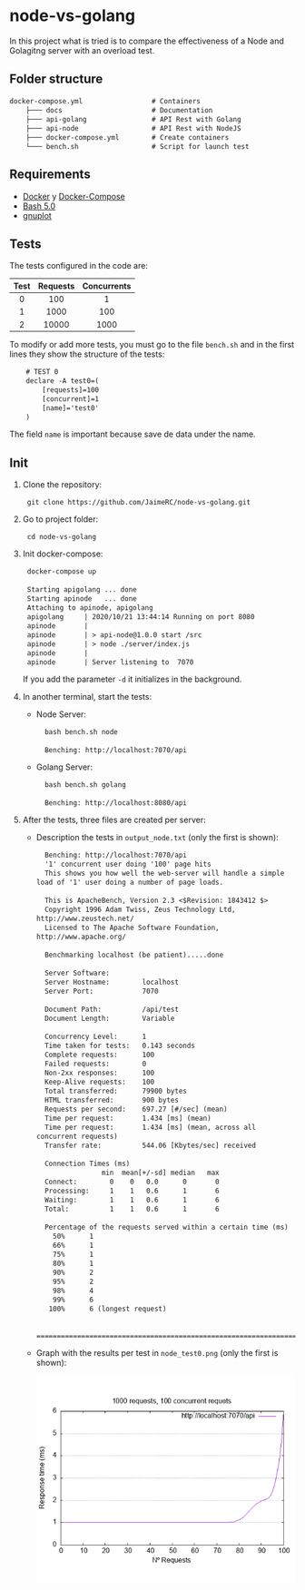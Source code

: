 # node-vs-golang

In this project what is tried is to compare the effectiveness of a Node and Golagitng server with an overload test.

## Folder structure
    docker-compose.yml                 # Containers
        ├─── docs                      # Documentation
        ├─── api-golang                # API Rest with Golang
        ├─── api-node                  # API Rest with NodeJS
        ├─── docker-compose.yml        # Create containers
        └─── bench.sh                  # Script for launch test

## Requirements
- [Docker](https://docs.docker.com/get-docker/) y [Docker-Compose](https://docs.docker.com/compose/install/)
- [Bash 5.0](https://medium.com/@thechiefalone/how-to-install-bash-5-0-mac-os-ae570be6c687)
- [gnuplot](http://www.gnuplot.info/)

## Tests

The tests configured in the code are:

| Test      | Requests | Concurrents |
| :-------: | :------: | :-----:     |
| 0         | 100      | 1           |
| 1         | 1000     | 100         |
| 2         | 10000    | 1000        |  

To modify or add more tests, you must go to the file `bench.sh` 
and in the first lines they show the structure of the tests:

        # TEST 0
        declare -A test0=(
            [requests]=100
            [concurrent]=1
            [name]='test0'
        )

The field `name` is important because save de data under the name.

## Init

1. Clone the repository:
    
        git clone https://github.com/JaimeRC/node-vs-golang.git

2. Go to project folder:

        cd node-vs-golang
        
3. Init docker-compose:
   
        docker-compose up
        
        Starting apigolang ... done
        Starting apinode   ... done
        Attaching to apinode, apigolang
        apigolang     | 2020/10/21 13:44:14 Running on port 8080
        apinode       | 
        apinode       | > api-node@1.0.0 start /src
        apinode       | > node ./server/index.js
        apinode       | 
        apinode       | Server listening to  7070

    If you add the parameter `-d` it initializes in the background.
 
4. In another terminal, start the tests: 
    - Node Server:
   
            bash bench.sh node
            
            Benching: http://localhost:7070/api
   
    - Golang Server:

            bash bench.sh golang
            
            Benching: http://localhost:8080/api
            
5. After the tests, three files are created per server:
    - Description the tests in `output_node.txt` (only the first is shown):
    
            Benching: http://localhost:7070/api
            '1' concurrent user doing '100' page hits
            This shows you how well the web-server will handle a simple load of '1' user doing a number of page loads.
            
            This is ApacheBench, Version 2.3 <$Revision: 1843412 $>
            Copyright 1996 Adam Twiss, Zeus Technology Ltd, http://www.zeustech.net/
            Licensed to The Apache Software Foundation, http://www.apache.org/
            
            Benchmarking localhost (be patient).....done
            
            Server Software:        
            Server Hostname:        localhost
            Server Port:            7070
            
            Document Path:          /api/test
            Document Length:        Variable
            
            Concurrency Level:      1
            Time taken for tests:   0.143 seconds
            Complete requests:      100
            Failed requests:        0
            Non-2xx responses:      100
            Keep-Alive requests:    100
            Total transferred:      79900 bytes
            HTML transferred:       900 bytes
            Requests per second:    697.27 [#/sec] (mean)
            Time per request:       1.434 [ms] (mean)
            Time per request:       1.434 [ms] (mean, across all concurrent requests)
            Transfer rate:          544.06 [Kbytes/sec] received
            
            Connection Times (ms)
                          min  mean[+/-sd] median   max
            Connect:        0    0   0.0      0       0
            Processing:     1    1   0.6      1       6
            Waiting:        1    1   0.6      1       6
            Total:          1    1   0.6      1       6
            
            Percentage of the requests served within a certain time (ms)
              50%      1
              66%      1
              75%      1
              80%      1
              90%      2
              95%      2
              98%      4
              99%      6
             100%      6 (longest request)
            
            =============================================================================================================

    - Graph with the results per test in `node_test0.png` (only the first is shown):
    
        ![node_test0.png](./docs/node_test0.png)
